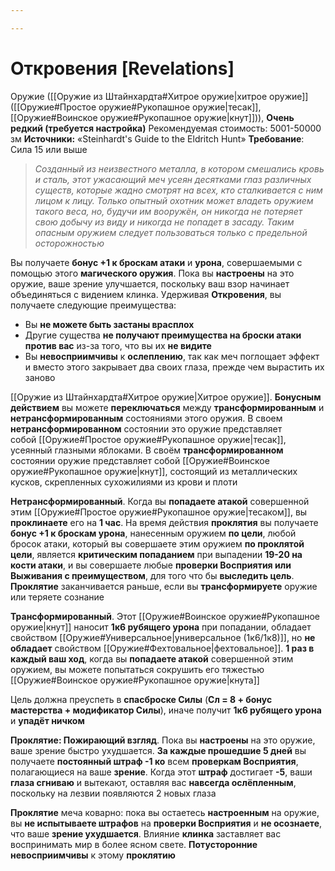 ```yaml
---

---
```

# Откровения [Revelations]

Оружие ([[Оружие из Штайнхардта#Хитрое оружие|хитрое оружие]] ([[Оружие#Простое оружие#Рукопашное оружие|тесак]], [[Оружие#Воинское оружие#Рукопашное оружие|кнут]])), **Очень редкий (требуется настройка)**
Рекомендуемая стоимость: 5001-50000 зм
**Источники:** «Steinhardt's Guide to the Eldritch Hunt»
**Требование**:  Сила 15 или выше

> *Созданный из неизвестного металла, в котором смешались кровь и сталь, этот ужасающий меч усеян десятками глаз различных существ, которые жадно смотрят на всех, кто сталкивается с ним лицом к лицу. Только опытный охотник может владеть оружием такого веса, но, будучи им вооружён, он никогда не потеряет свою добычу из виду и никогда не попадет в засаду. Таким опасным оружием следует пользоваться только с предельной осторожностью*

Вы получаете **бонус +1 к броскам атаки** и **урона**, совершаемыми с помощью этого **магического оружия**. Пока вы **настроены** на это оружие, ваше зрение улучшается, поскольку ваш взор начинает объединяться с видением клинка. Удерживая **Откровения**, вы получаете следующие преимущества:

- Вы **не можете быть застаны врасплох**
- Другие существа **не получают преимущества на броски атаки против вас** из-за того, что вы их **не видите**
- Вы **невосприимчивы** к **ослеплению**, так как меч поглощает эффект и вместо этого закрывает два своих глаза, прежде чем вырастить их заново

[[Оружие из Штайнхардта#Хитрое оружие|Хитрое оружие]]. **Бонусным действием** вы можете **переключаться** между **трансформированным** и **нетрансформированным** состояниями этого оружия. В своем **нетрансформированном** состоянии это оружие представляет собой [[Оружие#Простое оружие#Рукопашное оружие|тесак]], усеянный глазными яблоками. В своём **трансформированном** состоянии оружие представляет собой [[Оружие#Воинское оружие#Рукопашное оружие|кнут]], состоящий из металлических кусков, скрепленных сухожилиями из крови и плоти

**Нетрансформированный**. Когда вы **попадаете атакой** совершенной этим [[Оружие#Простое оружие#Рукопашное оружие|тесаком]], вы **проклинаете** его на **1 час**. На время действия **проклятия** вы получаете **бонус +1 к броскам урона**, нанесенным оружием **по цели**, любой бросок атаки, который вы совершаете этим оружием **по проклятой цели**, является **критическим попаданием** при выпадении **19-20 на кости атаки**, и вы совершаете любые **проверки Восприятия или Выживания с преимуществом**, для того что бы **выследить цель**. **Проклятие** заканчивается раньше, если вы **трансформируете** оружие или теряете сознание

**Трансформированный**. Этот [[Оружие#Воинское оружие#Рукопашное оружие|кнут]] наносит **1к6 рубящего урона** при попадании, обладает свойством [[Оружие#Универсальное|универсальное (1к6/1к8)]], но **не обладает** свойством [[Оружие#Фехтовальное|фехтовальное]]. **1 раз в каждый ваш ход**, когда вы **попадаете атакой** совершенной этим оружием, вы можете попытаться сокрушить его тяжестью [[Оружие#Воинское оружие#Рукопашное оружие|кнута]]

Цель должна преуспеть в **спасброске Силы** (**Сл = 8 + бонус мастерства + модификатор Силы**), иначе получит **1к6 рубящего урона** и **упадёт ничком**

**Проклятие: Пожирающий взгляд**. Пока вы **настроены** на это оружие, ваше зрение быстро ухудшается. **За каждые прошедшие 5 дней** вы получаете **постоянный штраф -1 ко** всем **проверкам Восприятия**, полагающиеся на ваше **зрение**. Когда этот **штраф** достигает **-5**, ваши **глаза сгниваю** и вытекают, оставляя вас **навсегда ослёпленным**, поскольку на лезвии появляются 2 новых глаза

**Проклятие** меча коварно: пока вы остаетесь **настроенным** на оружие, вы **не испытываете штрафов** на **проверки Восприятия** и **не осознаете**, что ваше **зрение ухудшается**. Влияние **клинка** заставляет вас воспринимать мир в более ясном свете. **Потусторонние невосприимчивы** к этому **проклятию**